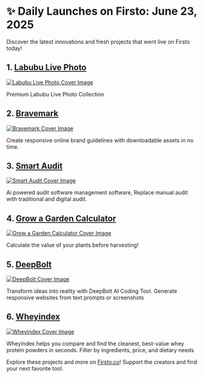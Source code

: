 # ✨ Daily Launches on Firsto: June 23, 2025

Discover the latest innovations and fresh projects that went live on Firsto today!

## 1. [Labubu Live Photo](https://firsto.co/projects/labubu-live-photo)

[![Labubu Live Photo Cover Image](https://607255gt6f.ufs.sh/f/ViZtN9dvJxPtplWmqbJx5OB6A3NoL0wna8bKWcHzfGSIXVE9)](https://firsto.co/projects/labubu-live-photo)

 Premium Labubu Live Photo Collection



## 2. [Bravemark](https://firsto.co/projects/bravemark)

[![Bravemark Cover Image](https://607255gt6f.ufs.sh/f/ViZtN9dvJxPtrg4GfWuBH9nNyiJqCjTReOXasxfZ3pokcdGM)](https://firsto.co/projects/bravemark)

 Create responsive online brand guidelines with downloadable assets in no time. 



## 3. [Smart Audit](https://firsto.co/projects/smart-audit)

[![Smart Audit Cover Image](https://607255gt6f.ufs.sh/f/ViZtN9dvJxPtvgFrMqciYO9t6oKsqmZw2gkD5EJvPQLMe4GU)](https://firsto.co/projects/smart-audit)

 Ai powered audit software management software, Replace manual audit with traditional and digital audit.



## 4. [Grow a Garden Calculator](https://firsto.co/projects/grow-a-garden-calculator)

[![Grow a Garden Calculator Cover Image](https://607255gt6f.ufs.sh/f/ViZtN9dvJxPt4hKlkKe28wc7ANEkfjviHq3XoR2nzxGdrs0t)](https://firsto.co/projects/grow-a-garden-calculator)

 Calculate the value of your plants before harvesting!



## 5. [DeepBolt](https://firsto.co/projects/deepbolt)

[![DeepBolt Cover Image](https://607255gt6f.ufs.sh/f/ViZtN9dvJxPt2V9ElRSxVmCIRWE6tw3qPjXQ8Z7zf2dBkucM)](https://firsto.co/projects/deepbolt)

 Transform ideas into reality with DeepBolt AI Coding Tool. Generate responsive websites from text prompts or screenshots



## 6. [Wheyindex](https://firsto.co/projects/wheyindex)

[![Wheyindex Cover Image](https://607255gt6f.ufs.sh/f/ViZtN9dvJxPt1WSNX8VD6AuL9ozUTskqX8bJnNIRYwgScx2W)](https://firsto.co/projects/wheyindex)

 WheyIndex helps you compare and find the cleanest, best-value whey protein powders in seconds. Filter by ingredients, price, and dietary needs




Explore these projects and more on [Firsto.co](https://firsto.co)! Support the creators and find your next favorite tool.

